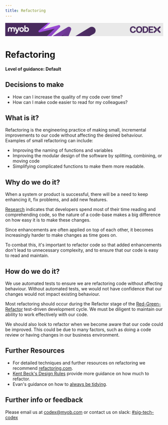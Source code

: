 ```yaml
---
title: Refactoring
---
```

<!-- confluence-page-id: 9293923479 -->
![](../assets/BANNER.png)

# Refactoring

#### Level of guidance: Default

## Decisions to make

- How can I increase the quality of my code over time?
- How can I make code easier to read for my colleagues?

## What is it?

Refactoring is the engineering practice of making small, incremental improvements to our code without affecting the desired behaviour.
Examples of small refactoring can include:

- Improving the naming of functions and variables
- Improving the modular design of the software by splitting, combining, or moving code
- Simplifying complicated functions to make them more readable.

## Why do we do it?

When a system or product is successful, there will be a need to keep enhancing it, fix problems, and add new features.

[Research](https://www.researchgate.net/publication/318811113_Measuring_Program_Comprehension_A_Large-Scale_Field_Study_with_Professionals) indicates that developers spend most of their time reading and comprehending code, so the nature of a code-base makes a big difference on how easy it is to make these changes.

Since enhancements are often applied on top of each other, it becomes increasingly harder to make changes as time goes on.

To combat this, it's important to refactor code so that added enhancements don't lead to unnecessary complexity, and to ensure that our code is easy to read and maintain.

## How do we do it?

We use automated tests to ensure we are refactoring code without affecting behaviour. Without automated tests, we would not have confidence that our changes would not impact existing behaviour.

Most refactoring should occur during the Refactor stage of the [Red-Green-Refactor](https://martinfowler.com/bliki/TestDrivenDevelopment.html) test-driven development cycle. We must be diligent to maintain our ability to work effectively with our code.

We should also look to refactor when we become aware that our code could be improved. This could be due to many factors, such as doing a code review or having changes in our business environment.

## Further Resources

- For detailed techniques and further resources on refactoring we recommend [refactoring.com](https://refactoring.com).
- [Kent Beck's Design Rules](https://martinfowler.com/bliki/BeckDesignRules.html) provide more guidance on how much to refactor.
- Evan's guidance on how to [always be tidying](https://myobconfluence.atlassian.net/wiki/spaces/~944510255/blog/2022/03/09/8715109302/Always+be+tidying).

## Further info or feedback

Please email us at <codex@myob.com> or contact us on slack: [#sig-tech-codex](https://myob.slack.com/archives/C02N8ADPGUX)
